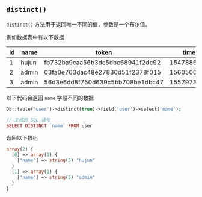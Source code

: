 ## `distinct()`

`distinct()` 方法用于返回唯一不同的值，参数是一个布尔值。

例如数据表中有以下数据

| id | name | token | time | status |
| - | - | - | - | - |
| 1 | hujun | fb732ba9caa56b3dc5dbc68941f2dc92 | 1547886908 | 1 |
| 2 | admin | 03fa0e763dac48e27830d51f2378f015 | 1560500358 | 1 |
| 3 | admin | 56d3e6dd8f750d639c5bb708be1dbc47 | 1557973031 | 1 |

以下代码会返回 `name` 字段不同的数据

``` php
Db::table('user')->distinct(true)->field('user')->select('name');

// 生成的 SQL 语句
SELECT DISTINCT `name` FROM user
```

返回以下数组

``` php
array(2) {
  [0] => array(1) {
    ["name"] => string(5) "hujun"
  }
  [1] => array(1) {
    ["name"] => string(5) "admin"
  }
}
```
